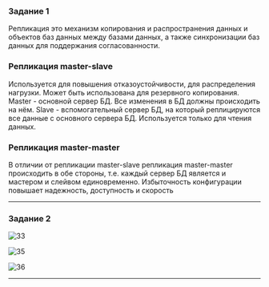 ### Задание 1

Репликация это механизм копирования и распространения данных и объектов баз данных между базами данных, а также синхронизации баз данных для поддержания согласованности.

 ### Репликация master-slave

Используется для повышения отказоустойчивости, для распределения нагрузки. Может быть использована для резервного копирования. Master - основной сервер БД. Все изменения в БД должны происходить на нём. Slave - вспомогательный сервер БД, на который реплицируются все данные с основного сервера БД. Используется только для чтения данных.

### Репликация master-master

В отличии от репликации master-slave репликация master-master происходить в обе стороны, т.е. каждый сервер БД является и мастером и слейвом единовременно. Избыточность конфигурации повышает надежность, доступность и скорость

---

### Задание 2

![33](https://github.com/Oigen181/Replication1-Evgeny-Andreev/assets/126493876/519b2590-af20-421c-8e5a-40fc252b8be0)

![35](https://github.com/Oigen181/Replication1-Evgeny-Andreev/assets/126493876/0f4f998e-2204-44a2-bbea-ed7b5925c08f)

![36](https://github.com/Oigen181/Replication1-Evgeny-Andreev/assets/126493876/83d124c6-6fa3-4019-8324-949c726eca3b)

---
